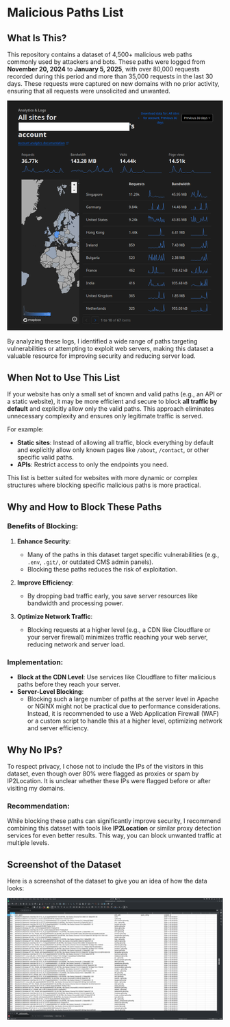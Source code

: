 # Malicious Paths List

## What Is This?
This repository contains a dataset of 4,500+ malicious web paths commonly used by attackers and bots. These paths were logged from **November 20, 2024** to **January 5, 2025**, with over 80,000 requests recorded during this period and more than 35,000 requests in the last 30 days. These requests were captured on new domains with no prior activity, ensuring that all requests were unsolicited and unwanted.

![Traffic Summary](assets/traffic-summary.png)

By analyzing these logs, I identified a wide range of paths targeting vulnerabilities or attempting to exploit web servers, making this dataset a valuable resource for improving security and reducing server load.

## When Not to Use This List
If your website has only a small set of known and valid paths (e.g., an API or a static website), it may be more efficient and secure to block **all traffic by default** and explicitly allow only the valid paths. This approach eliminates unnecessary complexity and ensures only legitimate traffic is served.

For example:
- **Static sites**: Instead of allowing all traffic, block everything by default and explicitly allow only known pages like `/about`, `/contact`, or other specific valid paths.
- **APIs**: Restrict access to only the endpoints you need.

This list is better suited for websites with more dynamic or complex structures where blocking specific malicious paths is more practical.

## Why and How to Block These Paths
### Benefits of Blocking:
1. **Enhance Security**:
   - Many of the paths in this dataset target specific vulnerabilities (e.g., `.env`, `.git/`, or outdated CMS admin panels).
   - Blocking these paths reduces the risk of exploitation.

2. **Improve Efficiency**:
   - By dropping bad traffic early, you save server resources like bandwidth and processing power.

3. **Optimize Network Traffic**:
   - Blocking requests at a higher level (e.g., a CDN like Cloudflare or your server firewall) minimizes traffic reaching your web server, reducing network and server load.

### Implementation:
- **Block at the CDN Level**: Use services like Cloudflare to filter malicious paths before they reach your server.
- **Server-Level Blocking**:
  - Blocking such a large number of paths at the server level in Apache or NGINX might not be practical due to performance considerations. Instead, it is recommended to use a Web Application Firewall (WAF) or a custom script to handle this at a higher level, optimizing network and server efficiency.

## Why No IPs?
To respect privacy, I chose not to include the IPs of the visitors in this dataset, even though over 80% were flagged as proxies or spam by IP2Location. It is unclear whether these IPs were flagged before or after visiting my domains.

### Recommendation:
While blocking these paths can significantly improve security, I recommend combining this dataset with tools like **IP2Location** or similar proxy detection services for even better results. This way, you can block unwanted traffic at multiple levels.

## Screenshot of the Dataset
Here is a screenshot of the dataset to give you an idea of how the data looks:

![Dataset Screenshot](assets/dataset-screenshot.png)
